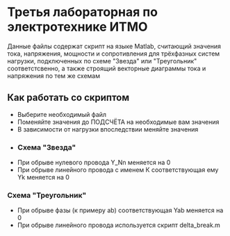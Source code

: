 # Третья лабораторная по электротехнике ИТМО
Данные файлы содержат скрипт на языке Matlab, считающий значения тока, напряжения, мощности и сопротивления для трёхфазных систем нагрузки, подключенных по схеме "Звезда" или "Треугольник" соответстсвенно, а также строящий векторные диаграммы тока и напряжения по тем же схемам 
## Как работать со скриптом
- Выберите необходимый файл
- Поменяйте значения до ПОДСЧЁТА на необходимые вам значения
- В зависимости от нагрузки впоследствии меняйте значения
- ### Схема "Звезда"
- При обрыве нулевого провода Y_Nn меняется на 0
- При обрыве линейного провода с именем К соответствующая ему Yk меняется на 0
### Схема "Треугольник"
- При обрыве фазы (к примеру ab) соответствующая Yab меняется на 0
- При обрыве линейного провода используется скрипт delta_break.m
